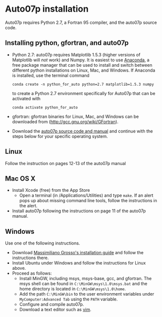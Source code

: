 # Auto07p installation

Auto07p requires Python 2.7, a Fortran 95 compiler, and the auto07p source code.

## Installing python, gfortran, and auto07p
* Python 2.7: auto07p requires Matplotlib 1.5.3 (higher versions of Matplotlib will _not_ work) and Numpy. It is easiest to use [Anaconda](https://www.anaconda.com), a free package manager that can be used to install and switch between different python installations on Linux, Mac, and Windows. If Anaconda is installed, use the terminal command

     ```conda create -n python_for_auto python=2.7 matplotlib=1.5.3 numpy```

     to create a Python 2.7 environment specifically for Auto07p that can be activated with

     ```conda activate python_for_auto```
* gfortran: gfortran binaries for Linux, Mac, and Windows can be downloaded from (http://gcc.gnu.org/wiki/GFortran).
* Download the [auto07p source code and manual](http://sourceforge.net/projects/auto-07p/files/Auto07p/) and continue with the steps below for your specific operating system.

## Linux
Follow the instruction on pages 12-13 of the auto07p manual

## Mac OS X
* Install Xcode (free) from the App Store
  * Open a terminal (in /Applications/Utilities) and type ```make```. If an alert pops up about missing command line tools, follow the instructions in the alert.
* Install auto07p following the instructions on page 11 of the auto07p manual.

## Windows
Use one of the following instructions.
* Download [Massimiliano Grosso's installation guide](http://people.unica.it/massimilianogrosso/auto-on-windows/) and follow the instructions there.
* Install Ubuntu under Windows and follow the instructions for Linux above.
* Proceed as follows:
  * Install MinGW, including msys, msys-base, gcc, and gfortran. The msys shell can be found in ```C:\MinGW\msys\1.0\msys.bat``` and the home directory is located in ```C:\MinGW\msys\1.0\home```.
  * Add the path ```C:\MinGW\bin``` to the user environment variables under ```MyComputer:Advanced Tab``` using the ```PATH``` variable.
  * Configure and compile auto07p.
  * Download a text editor such as [vim](http://www.vim.org).
